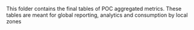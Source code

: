 This folder contains the final tables of POC aggregated metrics. These tables are meant for global reporting, analytics and consumption by local zones
